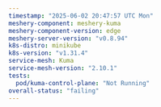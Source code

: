 ```yaml
---
timestamp: "2025-06-02 20:47:57 UTC Mon"
meshery-component: meshery-kuma
meshery-component-version: edge
meshery-server-version: "v0.8.94"
k8s-distro: minikube
k8s-version: "v1.31.4"
service-mesh: Kuma
service-mesh-version: "2.10.1"
tests:
  pod/kuma-control-plane: "Not Running"
overall-status: "failing"
---
```

